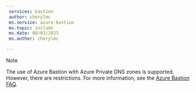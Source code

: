 ```yaml
---
 services: bastion
 author: cherylmc
 ms.service: azure-bastion
 ms.topic: include
 ms.date: 08/03/2023
 ms.author: cherylmc

---
```

> [!NOTE]
> The use of Azure Bastion with Azure Private DNS zones is supported. However, there are restrictions. For more information, see the [Azure Bastion FAQ](../articles/bastion/bastion-faq.md#dns).
